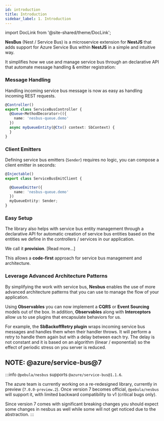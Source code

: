 ```yaml
---
id: introduction
title: Introduction
sidebar_label: 1. Introduction
---
```

import DocLink from '@site-shared/theme/DocLink';

**NesBus** (Nest / Service Bus) is a microservice extension for **NestJS** that adds support for Azure Service Bus within **NestJS** in a
simple and intuitive way.

It simplifies how we use and manage service bus through an declarative API that automate message handling & emitter registration:

### Message Handling

Handling incoming service bus message is now as easy as handling incoming REST requests.

```typescript
@Controller()
export class ServiceBusController {
  @Queue<MethodDecorator>(({
    name: 'nesbus-queue.demo'
  })
  async myQueueEntity(@Ctx() context: SbContext) {
  }
}
```

### Client Emitters

Defining service bus emitters (`Sender`) requires no logic, you can compose a client emitter in seconds:

```typescript
@Injectable()
export class ServiceBusEmitClient {

  @QueueEmitter({
    name: 'nesbus-queue.demo'
  })
  myQueueEntity: Sender;
}
```

### Easy Setup

The library also helps with service bus entity management through a declarative API for automatic creation
of service bus entities based on the entities we define in the controllers / services in our application.

We call it **provision**. [<DocLink to="docs/guide/provisioning">Read more...</DocLink>]

This allows a **code-first** approach for service bus management and architecture.

### Leverage Advanced Architecture Patterns

By simplifying the work with service bus, **Nesbus** enables the use of more advanced architecture patterns that you
can use to manage the flow of your application.

Using **Observables** you can now implement a **CQRS** or **Event Sourcing** models out of the box.
In addition, **Observables** along with **Interceptors** allow us to use plugins that encapsulate behaviors for us.

For example, the **<DocLink to="docs/tasks/back-off">SbBackoffRetry plugin</DocLink>** wraps incoming service bus messages and handles them when their handler throws.
It will perform a retry to handle them again but with a delay between each try. The delay is not constant and it is based on an algorithm (linear / exponential)
so the effect of periodic stress on you server is reduced.

## NOTE: @azure/service-bus@7

:::info
`@pebula/nesbus` supports `@azure/service-bus@1.1.6`.

The azure team is currently working on a re-redesigned library, currently in preview (`7.0.0-preview.2`).
Once version 7 becomes official, `@pebula/nesbus` will support it, with limited backward compatibility to v1 (critical bugs only).

Since version 7 comes with significant breaking changes you should expect some changes in nesbus as well while
some will not get noticed due to the abstraction.
:::
